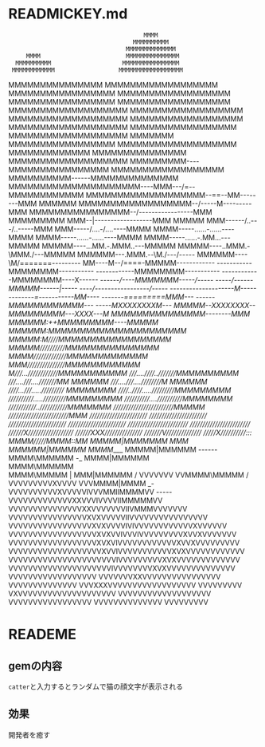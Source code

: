 # READMICKEY.md

                                          MMMM
                                       MMMMMMMMMM
                                     MMMMMMMMMMMMMM
         MMMM                        MMMMMMMMMMMMMMM
      MMMMMMMMMM                    MMMMMMMMMMMMMMMM
     MMMMMMMMMMMM                  MMMMMMMMMMMMMMMMMM
   MMMMMMMMMMMMMMM                 MMMMMMMMMMMMMMMMMM
  MMMMMMMMMMMMMMMMM                MMMMMMMMMMMMMMMMMM
  MMMMMMMMMMMMMMMMM                MMMMMMMMMMMMMMMMMM
 MMMMMMMMMMMMMMMMMMM               MMMMMMMMMMMMMMMMMM
 MMMMMMMMMMMMMMMMMMM               MMMMMMMMMMMMMMMMMM
 MMMMMMMMMMMMMMMMMMM                MMMMMMMMMMMMMMMMM
 MMMMMMMMMMMMMMMMMMM     MMMMMMM    MMMMMMMMMMMMMMMMM
 MMMMMMMMMMMMMMMMMMM   MMMMMMMMMMMMM MMMMMMMMMMMMMMM
 MMMMMMMMMMMMMMMMMMM  MMMMMMMMM----MMMMMMMMMMMMMMMM
 MMMMMMMMMMMMMMMMMM MMMMMMMMMM------MMMMMMMMMMMMMM
 MMMMMMMMMMMMMMMMMMMMM----MMM---/=\--MMMMMMMMMMMM
  MMMMMMMMMMMMMMMMMMM--==--MM------\--MMM MMMMMM
  MMMMMMMMMMMMMMMMMM--/-----M-------\--MMM
   MMMMMMMMMMMMMMMM--/-----------------MMM
     MMMMMMMMM  MMM--|------------------MMM
       MMMMM   MMM------/..\---/..\-----MMM
               MMM-----/....\-/....\----MMMM
              MMMM-----......-......----MMMM
              MMMM-----......-......----MMMM
              MMMM-----......-.MM...---MMMMM
              MMMMM----...MM.-.MMM..---MMMMM
              MMMMM----..MMM.-\MMM./---MMMMM
              MMMMMM---\.MMM.--\M./---/-----
              MMMMMM----\\M/=======\---------
              MM----M--/====-MMMMM------------
                -----------MMMMMMMM-----------
               ------------MMMMMMMM-----------
               ------------MMMMMMMM----X------
               ------_/----MMMMMMM-----/-\----
               -----/\------MMMMM------|-----
               ----/--\---------------/-----
                -------\-------------M-----
                --------=-----------MM----
                  -------\=========MMM---
                   ------MMMMMMMMMMMM---
                     -----MXXXXXXXXM---
                    MMMMM--XXXXXXXX--
                 MMMMMMMMM---XXXX---M
            MMMMMMMMMMMMMMM--------MMM
           MMMMMM:++MMMMMMMMM----MMMMM
          MMMMMM:MMMMMMMMMMMMMMMMMMMMMM
          MMMMM:M////MMMMMMMMMMMMMMMMMM
          MMMMM//////////MMMMMMMMMMMMMMM
          MMMM/////////////MMMMMMMMMMMMM
          MMM///////////////MMMMMMMMMMMM
           M///...////////////MMMMMMMMMMM
           ///....////..///////MMMMMMMMMM
           ///....///....///////MM  MMMMMM
           ///....///....////////M  MMMMMM
          ////...///.....///////// MMMMMMMM
          ////..////...../////////MMMMMMMMM
          //////////...../////////MMMMMMMMM
          //////////....//////////MMMMMMMM
          ///////////..///////////MMMMMMM
          ////////////////////////MMMMM
          ////////////////////////MMM
           ///////////////////////
           ///////////////////////
           ///////////////////////
           ///////////////////////
          ////////////////////////
          ////////////////////////
          //////X//////////////////
           //////XXX///////////////
             ///////V//////////////
                /////X//////////:::
                 MMMM/////MMMM::MM
                  MMMMM|MMMMMMM   MMM
                  MMMMMM|MMMMMM      MMMM____
                   MMMMM|MMMMMM              \------
                    MMMM\MMMMMM                     -_
                     MMMM|MMMMMM                      \
                     MMMM\MMMMMM                       \
                      MMMM\MMMMM                        |
                       MMM|MMMMMM                      /
        VVVVVVV      VVMMMM\MMMMM                     /
     VVVVVVVVVXVVVV  VVVMMMM|MMMM                   _-
     VVVVVVVVVVXVVVVVIVVVMMIIMMMMVV            -----
    VVVVVVVVVVVVVXXVVVIVVVVIIMMMMMVV
    VVVVVVVVVVVVVVVXXVVVVVVVIIVMMMVVVVVVV
    VVVVVVVVVVVVVVVVXVXVVVVVIIVVVVVVVVVVVVVVVV
    VVVVVVVVVVVVVVVVVXVXVVVVIVIVVVVVVVVVVVVXVVVVVV
    VVVVVVVVVVVVVVVVVVXVXVVIVVVIVVVVVVVVVXVVXVVVVVVV
     VVVVVVVVVVVVVVVVVVXVXVIVVVVVVVVVVVVXVVXVVVVVVVVV
     VVVVVVVVVVVVVVVVVVVXVVIVVVVVVVVVVVXVXVVVVVVVVVVVV
      VVVVVVVVVVVVVVVVVVVVVVIVVVVVVVVVXVXVVVVVVVVVVVVV
       VVVVVVVVVVVVVVVVVVVVVIVVVVVVVVXVXVVVVVVVVVVVVVV
         VVVVVVVVVVVVVVVVVV  VVVVVVVXXVVVVVVVVVVVVVVVV
           VVVVVVVVVVVVVV     VVVXXXVVVVVVVVVVVVVVVVVV
              VVVVVVVVV        VXVVVVVVVVVVVVVVVVVVVV
                                 VVVVVVVVVVVVVVVVVVV
                                  VVVVVVVVVVVVVVVVV
                                   VVVVVVVVVVVVVV
                                     VVVVVVVVV


# READEME
## gemの内容
`catter`と入力するとランダムで猫の顔文字が表示される

## 効果
開発者を癒す
